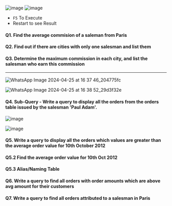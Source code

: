 ![image](https://github.com/nandini-gangrade/Hexaware-Python-Training/assets/87817417/4cb7608b-80d3-423e-b0d9-da867f280047)
![image](https://github.com/nandini-gangrade/Hexaware-Python-Training/assets/87817417/7d99fda1-3226-4dce-bf60-e012cc1f97d2)

- `F5` To Execute
- Restart to see Result

#### Q1. Find the average commision of a saleman from Paris

#### Q2. Find out if there are cities with only one salesman and list them

#### Q3. Determine the maximum commission in each city, and list the salesman who earn this commission

---

![WhatsApp Image 2024-04-25 at 16 37 46_204775fc](https://github.com/nandini-gangrade/Hexaware-Python-Training/assets/87817417/f828d93f-fc3f-477c-9d6f-e6878c57897d)

![WhatsApp Image 2024-04-25 at 16 38 52_29d3f32e](https://github.com/nandini-gangrade/Hexaware-Python-Training/assets/87817417/6b6129e4-ef49-4b19-b791-e3738efdc839)

#### Q4. Sub-Query - Write a query to display all the orders from the orders table issued by the salesman 'Paul Adam'.
![image](https://github.com/nandini-gangrade/Hexaware-Python-Training/assets/87817417/b01144dd-b30e-40a2-bd9a-d4951f68ebc2)


![image](https://github.com/nandini-gangrade/Hexaware-Python-Training/assets/87817417/6608c610-8bb5-4a0e-8ea3-66432975caca)

#### Q5. Write a query to display all the orders which values are greater than the average order value for 10th October 2012

#### Q5.2 Find the average order value for 10th Oct 2012

#### Q5.3 Alias/Naming Table

#### Q6. Write a query to find all orders with order amounts which are above avg amount for their customers

#### Q7. Write a query to find all orders attributed to a salesman in Paris


